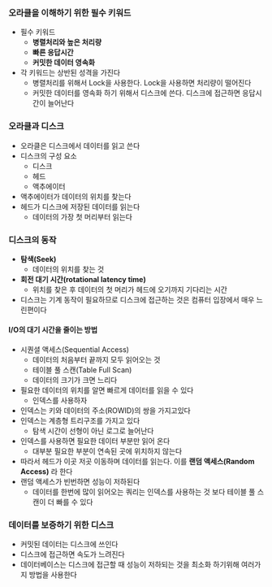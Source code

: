 ### 오라클을 이해하기 위한 필수 키워드
- 필수 키워드
	- **병렬처리와 높은 처리량**
	- **빠른 응답시간**
	- **커밋한 데이터 영속화**
- 각 키워드는 상반된 성격을 가진다
	- 병렬처리를 위해서 Lock을 사용한다. Lock을 사용하면 처리량이 떨어진다
	- 커밋한 데이터를 영속화 하기 위해서 디스크에 쓴다. 디스크에 접근하면 응답시간이 늘어난다
### 오라클과 디스크
- 오라클은 디스크에서 데이터를 읽고 쓴다
- 디스크의 구성 요소
	- 디스크
	- 헤드
	- 액추에이터
- 액추에이터가 데이터의 위치를 찾는다
- 헤드가 디스크에 저장된 데이터를 읽는다
	- 데이터의 가장 첫 머리부터 읽는다
### 디스크의 동작
- **탐색(Seek)**
	- 데이터의 위치를 찾는 것
- **회전 대기 시간(rotational latency time)**
	- 위치를 찾은 후 데이터의 첫 머리가 헤드에 오기까지 기다리는 시간
- 디스크는 기계 동작이 필요하므로 디스크에 접근하는 것은 컴퓨터 입장에서 매우 느린편이다
#### I/O의 대기 시간을 줄이는 방법
- 시퀀셜 액세스(Sequential Access)
	- 데이터의 처음부터 끝까지 모두 읽어오는 것
	- 테이블 풀 스캔(Table Full Scan)
	- 데이터의 크기가 크면 느리다
- 필요한 데이터의 위치를 알면 빠르게 데이터를 읽을 수 있다
	- 인덱스를 사용하자
- 인덱스는 키와 데이터의 주소(ROWID)의 쌍을 가지고있다
- 인덱스는 계층형 트리구조를 가지고 있다
	- 탐색 시간이 선형이 아닌 로그로 늘어난다
- 인덱스를 사용하면 필요한 데이터 부분만 읽어 온다
	- 대부분 필요한 부분이 연속된 곳에 위치하지 않는다
- 따라서 헤드가 이곳 저곳 이동하며 데이터를 읽는다. 이를 **랜덤 액세스(Random Access)** 라 한다
- 랜덤 액세스가 빈번하면 성능이 저하된다
	- 데이터를 한번에 많이 읽어오는 쿼리는 인덱스를 사용하는 것 보다 테이블 풀 스캔이 더 빠를 수 있다
### 데이터를 보증하기 위한 디스크
- 커밋된 데이터는 디스크에 쓰인다
- 디스크에 접근하면 속도가 느려진다
- 데이터베이스는 디스크에 접근할 때 성능이 저하되는 것을 최소화 하기위해 여러가지 방법을 사용한다


